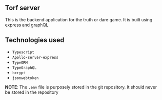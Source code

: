 ## Torf server

This is the backend application for the truth or dare game. It is built using express and graphQL

## Technologies used

- `Typescript`
- `Apollo-server-express`
- `TypeORM`
- `TypeGraphQL`
- `bcrypt`
- `jsonwebtoken`

**NOTE**: The `.env` file is purposely stored in the git repository. It should never be stored in the repository
